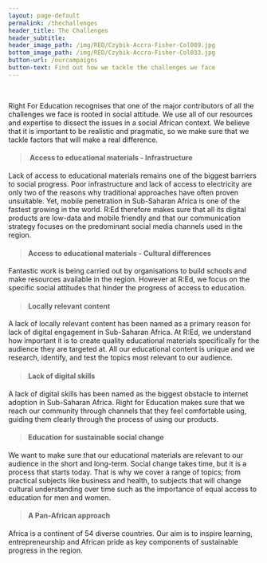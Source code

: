 ```yaml
---
layout: page-default
permalink: /thechallenges
header_title: The Challenges
header_subtitle:
header_image_path: /img/RED/Czybik-Accra-Fisher-Col009.jpg
bottom_image_path: /img/RED/Czybik-Accra-Fisher-Col033.jpg
button-url: /ourcampaigns
button-text: Find out how we tackle the challenges we face
---
```


&nbsp;

Right For Education recognises that one of the major contributors of all the challenges we face is rooted in social attitude. We use all of our resources and expertise to dissect the issues in a social African context. We believe that it is important to be realistic and pragmatic, so we make sure that we tackle factors that will make a real difference.

> ####  Access to educational materials - Infrastructure

Lack of access to educational materials remains one of the biggest barriers to social progress. Poor infrastructure and lack of access to electricity are only two of the reasons why traditional approaches have often proven unsuitable. Yet, mobile penetration in Sub-Saharan Africa is one of the fastest growing in the world. R:Ed therefore makes sure that all its digital products are low-data and mobile friendly and that our communication strategy focuses on the predominant social media channels used in the region.

> #### Access to educational materials - Cultural differences

Fantastic work is being carried out by organisations to build schools and make resources available in the region. However at R:Ed, we focus on the specific social attitudes that hinder the progress of access to education.

> #### Locally relevant content

A lack of locally relevant content has been named as a primary reason for lack of digital engagement in Sub-Saharan Africa. At R:Ed, we understand how important it is to create quality educational materials specifically for the audience they are targeted at. All our educational content is unique and we research, identify, and test the topics most relevant to our audience.

> #### Lack of digital skills

A lack of digital skills has been named as the biggest obstacle to internet adoption in Sub-Saharan Africa. Right for Education makes sure that we reach our community through channels that they feel comfortable using, guiding them clearly through the process of using our products.

> #### Education for sustainable social change

We want to make sure that our educational materials are relevant to our audience in the short and long-term. Social change takes time, but it is a process that starts today. That is why we cover a range of topics; from practical subjects like business and health, to subjects that will change cultural understanding over time such as the importance of equal access to education for men and women.

> #### A Pan-African approach

Africa is a continent of 54 diverse countries. Our aim is to inspire learning, entrepreneurship and African pride as key components of sustainable progress in the region.